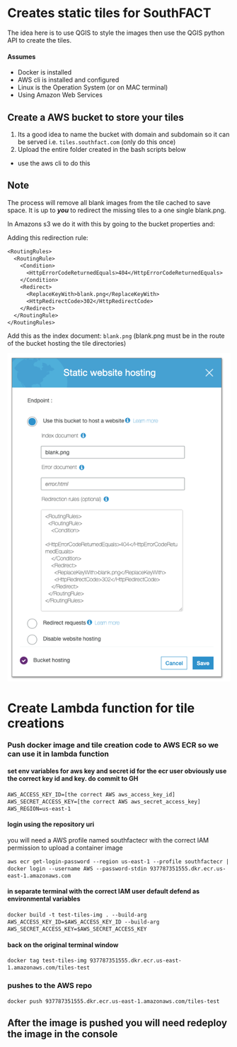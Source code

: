 # Creates static tiles for SouthFACT
The idea here is to use QGIS to style the images then use the QGIS python API to create the tiles.  

#### Assumes
* Docker is installed
* AWS cli is installed and configured
* Linux is the Operation System (or on MAC terminal)
* Using Amazon Web Services

## Create a AWS bucket to store your tiles
1. Its a good idea to name the bucket with domain and subdomain so it can be served i.e. ```tiles.southfact.com``` (only do this once)
2. Upload the entire folder created in the bash scripts below
* use the aws cli to do this

## Note
The process will remove all blank images from the tile cached to save space. It is up to ***you*** to redirect the missing tiles to a one single blank.png.  

In Amazons s3 we do it with this by going to the bucket properties and:

Adding this redirection rule:  
```
<RoutingRules>
  <RoutingRule>
    <Condition>
      <HttpErrorCodeReturnedEquals>404</HttpErrorCodeReturnedEquals>
    </Condition>
    <Redirect>
      <ReplaceKeyWith>blank.png</ReplaceKeyWith>
      <HttpRedirectCode>302</HttpRedirectCode>
    </Redirect>
  </RoutingRule>
</RoutingRules>
```

Add this as the index document: ```blank.png``` (blank.png must be in the route of the bucket hosting the tile directories)

![blank.png](aws-blankpng-redirect.png?raw=true "blank.png")


# Create Lambda function for tile creations

### Push docker image and tile creation code to AWS ECR so we can use it in lambda function

#### set env variables for aws key and secret id for the ecr user obviously use the correct key id and key. do commit to GH
```
AWS_ACCESS_KEY_ID=[the correct AWS aws_access_key_id]
AWS_SECRET_ACCESS_KEY=[the correct AWS aws_secret_access_key]
AWS_REGION=us-east-1
```

#### login using the repository uri
you will need a AWS profile named southfactecr with the correct IAM permission to upload a container image
```
aws ecr get-login-password --region us-east-1 --profile southfactecr | docker login --username AWS --password-stdin 937787351555.dkr.ecr.us-east-1.amazonaws.com
```

#### in separate terminal with the correct IAM user default defend as environmental variables
```
docker build -t test-tiles-img . --build-arg AWS_ACCESS_KEY_ID=$AWS_ACCESS_KEY_ID --build-arg AWS_SECRET_ACCESS_KEY=$AWS_SECRET_ACCESS_KEY
```

#### back on the original terminal window
```
docker tag test-tiles-img 937787351555.dkr.ecr.us-east-1.amazonaws.com/tiles-test
```

### pushes to the AWS repo
```
docker push 937787351555.dkr.ecr.us-east-1.amazonaws.com/tiles-test
```

## After the image is pushed you will need redeploy the image in the console

